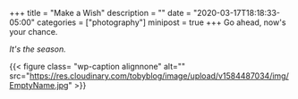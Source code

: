 +++
title = "Make a Wish"
description = ""
date = "2020-03-17T18:18:33-05:00"
categories = ["photography"]
minipost = true
+++
Go ahead, now's your chance. 

*It's the season.*

{{< figure class= "wp-caption alignnone" alt="" src="https://res.cloudinary.com/tobyblog/image/upload/v1584487034/img/EmptyName.jpg" >}}